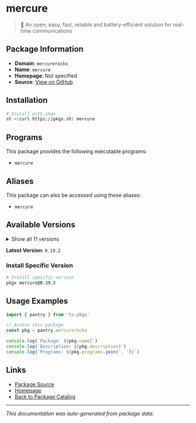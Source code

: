 # mercure

> 🪽 An open, easy, fast, reliable and battery-efficient solution for real-time communications

## Package Information

- **Domain**: `mercurerocks`
- **Name**: `mercure`
- **Homepage**: Not specified
- **Source**: [View on GitHub](https://github.com/pkgxdev/pantry/tree/main/projects/mercure.rocks/package.yml)

## Installation

```bash
# Install with pkgx
sh <(curl https://pkgx.sh) mercure
```

## Programs

This package provides the following executable programs:

- `mercure`

## Aliases

This package can also be accessed using these aliases:

- `mercure`

## Available Versions

<details>
<summary>Show all 11 versions</summary>

- `0.19.2`, `0.19.1`, `0.19.0`, `0.18.4`, `0.18.3`
- `0.18.2`, `0.18.1`, `0.18.0`, `0.17.1`, `0.17.0`
- `0.16.3`

</details>

**Latest Version**: `0.19.2`

### Install Specific Version

```bash
# Install specific version
pkgx mercure@0.19.2
```

## Usage Examples

```typescript
import { pantry } from 'ts-pkgx'

// Access this package
const pkg = pantry.mercurerocks

console.log(`Package: ${pkg.name}`)
console.log(`Description: ${pkg.description}`)
console.log(`Programs: ${pkg.programs.join(', ')}`)
```

## Links

- [Package Source](https://github.com/pkgxdev/pantry/tree/main/projects/mercure.rocks/package.yml)
- [Homepage](#)
- [Back to Package Catalog](../package-catalog.md)

---

*This documentation was auto-generated from package data.*
